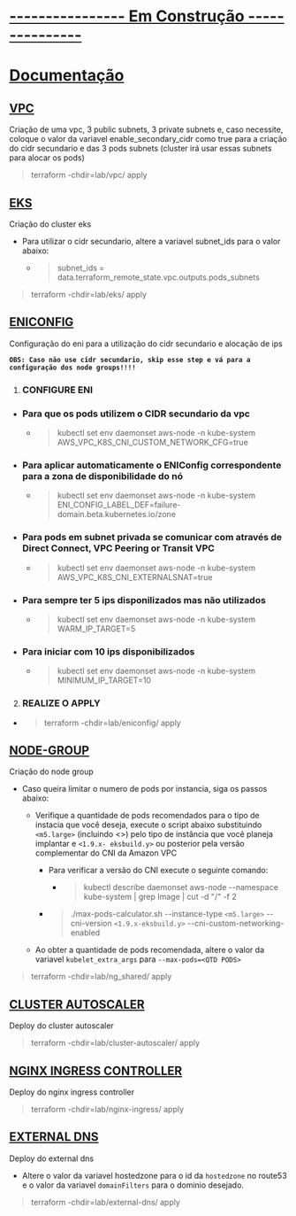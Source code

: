 # **<u>---------------- Em Construção ---------------</u>**

# **<u>Documentação</u>**

## **<u>VPC</u>**

<p>Criação de uma vpc, 3 public subnets, 3 private subnets e, caso necessite, coloque o valor da variavel enable_secondary_cidr como true para a criação do cidr secundario e das 3 pods subnets (cluster irá usar essas subnets para alocar os pods)</p>

 > terraform -chdir=lab/vpc/ apply

## **<u>EKS</u>**

<p>Criação do cluster eks</p>

- Para utilizar o cidr secundario, altere a variavel subnet_ids para o valor abaixo:

  - > subnet_ids = data.terraform_remote_state.vpc.outputs.pods_subnets

 > terraform -chdir=lab/eks/ apply

## **<u>ENICONFIG</u>**

<p>Configuração do eni para a utilização do cidr secundario e alocação de ips</p>

**`OBS: Caso não use cidr secundario, skip esse step e vá para a configuração dos node groups!!!!`**

1. ### **CONFIGURE ENI**

  - ### Para que os pods utilizem o CIDR secundario da vpc
  
    - > kubectl set env daemonset aws-node -n kube-system AWS_VPC_K8S_CNI_CUSTOM_NETWORK_CFG=true

  - ### Para aplicar automaticamente o ENIConfig correspondente para a zona de disponibilidade do nó

    - > kubectl set env daemonset aws-node -n kube-system ENI_CONFIG_LABEL_DEF=failure-domain.beta.kubernetes.io/zone

  - ### Para pods em subnet privada se comunicar com através de Direct Connect, VPC Peering or Transit VPC

    - > kubectl set env daemonset aws-node -n kube-system AWS_VPC_K8S_CNI_EXTERNALSNAT=true

  - ### Para sempre ter 5 ips disponilizados mas não utilizados

    - > kubectl set env daemonset aws-node -n kube-system WARM_IP_TARGET=5

  - ### Para iniciar com 10 ips disponibilizados

    -  > kubectl set env daemonset aws-node -n kube-system MINIMUM_IP_TARGET=10

2. ### **REALIZE O APPLY**

- > terraform -chdir=lab/eniconfig/ apply

## **<u>NODE-GROUP</u>**

<p>Criação do node group</p>

- Caso queira limitar o numero de pods por instancia, siga os passos abaixo:

  - Verifique a quantidade de pods recomendados para o tipo de instacia que você deseja, execute o script abaixo substituindo `<m5.large>` (incluindo <>) pelo tipo de   instância que você planeja implantar e `<1.9.x- eksbuild.y>` ou posterior pela versão complementar do CNI da Amazon VPC

    - Para verificar a versão do CNI execute o seguinte comando:

      - > kubectl describe daemonset aws-node --namespace kube-system | grep Image | cut -d "/" -f 2

    - > ./max-pods-calculator.sh --instance-type `<m5.large>` --cni-version `<1.9.x-eksbuild.y>` --cni-custom-networking-enabled

  - Ao obter a quantidade de pods recomendada, altere o valor da variavel `kubelet_extra_args` para `--max-pods=<QTD PODS>`

 > terraform -chdir=lab/ng_shared/ apply

## **<u>CLUSTER AUTOSCALER</u>**

<p>Deploy do cluster autoscaler</p>

 > terraform -chdir=lab/cluster-autoscaler/ apply

## **<u>NGINX INGRESS CONTROLLER</u>**

<p>Deploy do nginx ingress controller</p>

 > terraform -chdir=lab/nginx-ingress/ apply

## **<u>EXTERNAL DNS</u>**

<p>Deploy do external dns</p>

- Altere o valor da variavel hostedzone para o id da `hostedzone` no route53 e o valor da variavel `domainFilters` para o dominio desejado.

 > terraform -chdir=lab/external-dns/ apply


